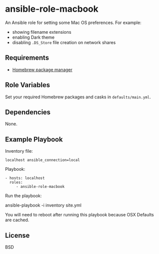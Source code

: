 ansible-role-macbook
=========

An Ansible role for setting some Mac OS preferences. For example:

 - showing filename extensions
 - enabling Dark theme
 - disabling `.DS_Store` file creation on network shares

Requirements
------------

 - [Homebrew package manager](https://brew.sh/)

Role Variables
--------------

Set your required Homebrew packages and casks in `defaults/main.yml`.

Dependencies
------------

None.

Example Playbook
----------------

Inventory file:
    
    localhost ansible_connection=local

Playbook:

    - hosts: localhost 
      roles:
         - ansible-role-macbook

Run the playbook:

   ansible-playbook -i inventory site.yml 

You will need to reboot after running this playbook because OSX Defaults are cached.

License
-------

BSD
